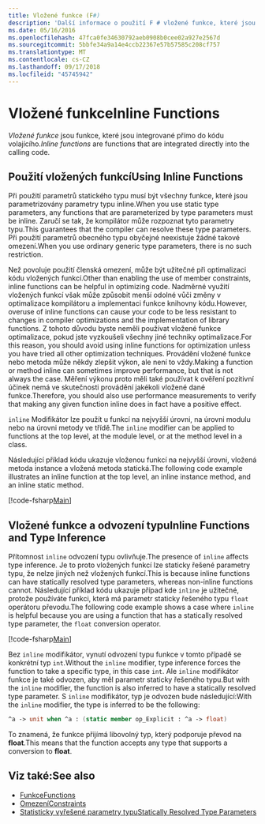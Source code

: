 ```yaml
---
title: Vložené funkce (F#)
description: 'Další informace o použití F # vložené funkce, které jsou integrované přímo do kódu volajícího.'
ms.date: 05/16/2016
ms.openlocfilehash: 47fca0fe34630792aeb0908b0cee02a927e2567d
ms.sourcegitcommit: 5bbfe34a9a14e4ccb22367e57b57585c208cf757
ms.translationtype: MT
ms.contentlocale: cs-CZ
ms.lasthandoff: 09/17/2018
ms.locfileid: "45745942"
---
```

# <a name="inline-functions"></a><span data-ttu-id="7a26c-103">Vložené funkce</span><span class="sxs-lookup"><span data-stu-id="7a26c-103">Inline Functions</span></span>

<span data-ttu-id="7a26c-104">*Vložené funkce* jsou funkce, které jsou integrované přímo do kódu volajícího.</span><span class="sxs-lookup"><span data-stu-id="7a26c-104">*Inline functions* are functions that are integrated directly into the calling code.</span></span>

## <a name="using-inline-functions"></a><span data-ttu-id="7a26c-105">Použití vložených funkcí</span><span class="sxs-lookup"><span data-stu-id="7a26c-105">Using Inline Functions</span></span>

<span data-ttu-id="7a26c-106">Při použití parametrů statického typu musí být všechny funkce, které jsou parametrizovány parametry typu inline.</span><span class="sxs-lookup"><span data-stu-id="7a26c-106">When you use static type parameters, any functions that are parameterized by type parameters must be inline.</span></span> <span data-ttu-id="7a26c-107">Zaručí se tak, že kompilátor může rozpoznat tyto parametry typu.</span><span class="sxs-lookup"><span data-stu-id="7a26c-107">This guarantees that the compiler can resolve these type parameters.</span></span> <span data-ttu-id="7a26c-108">Při použití parametrů obecného typu obyčejné neexistuje žádné takové omezení.</span><span class="sxs-lookup"><span data-stu-id="7a26c-108">When you use ordinary generic type parameters, there is no such restriction.</span></span>

<span data-ttu-id="7a26c-109">Než povoluje použití členská omezení, může být užitečné při optimalizaci kódu vložených funkcí.</span><span class="sxs-lookup"><span data-stu-id="7a26c-109">Other than enabling the use of member constraints, inline functions can be helpful in optimizing code.</span></span> <span data-ttu-id="7a26c-110">Nadměrné využití vložených funkcí však může způsobit menší odolné vůči změny v optimalizace kompilátoru a implementaci funkce knihovny kódu.</span><span class="sxs-lookup"><span data-stu-id="7a26c-110">However, overuse of inline functions can cause your code to be less resistant to changes in compiler optimizations and the implementation of library functions.</span></span> <span data-ttu-id="7a26c-111">Z tohoto důvodu byste neměli používat vložené funkce optimalizace, pokud jste vyzkoušeli všechny jiné techniky optimalizace.</span><span class="sxs-lookup"><span data-stu-id="7a26c-111">For this reason, you should avoid using inline functions for optimization unless you have tried all other optimization techniques.</span></span> <span data-ttu-id="7a26c-112">Provádění vložené funkce nebo metoda může někdy zlepšit výkon, ale není to vždy.</span><span class="sxs-lookup"><span data-stu-id="7a26c-112">Making a function or method inline can sometimes improve performance, but that is not always the case.</span></span> <span data-ttu-id="7a26c-113">Měření výkonu proto měli také používat k ověření pozitivní účinek nemá ve skutečnosti provádění jakékoli vložené dané funkce.</span><span class="sxs-lookup"><span data-stu-id="7a26c-113">Therefore, you should also use performance measurements to verify that making any given function inline does in fact have a positive effect.</span></span>

<span data-ttu-id="7a26c-114">`inline` Modifikátor lze použít u funkcí na nejvyšší úrovni, na úrovni modulu nebo na úrovni metody ve třídě.</span><span class="sxs-lookup"><span data-stu-id="7a26c-114">The `inline` modifier can be applied to functions at the top level, at the module level, or at the method level in a class.</span></span>

<span data-ttu-id="7a26c-115">Následující příklad kódu ukazuje vloženou funkcí na nejvyšší úrovni, vložená metoda instance a vložená metoda statická.</span><span class="sxs-lookup"><span data-stu-id="7a26c-115">The following code example illustrates an inline function at the top level, an inline instance method, and an inline static method.</span></span>

[!code-fsharp[Main](../../../../samples/snippets/fsharp/lang-ref-3/snippet201.fs)]

## <a name="inline-functions-and-type-inference"></a><span data-ttu-id="7a26c-116">Vložené funkce a odvození typu</span><span class="sxs-lookup"><span data-stu-id="7a26c-116">Inline Functions and Type Inference</span></span>

<span data-ttu-id="7a26c-117">Přítomnost `inline` odvození typu ovlivňuje.</span><span class="sxs-lookup"><span data-stu-id="7a26c-117">The presence of `inline` affects type inference.</span></span> <span data-ttu-id="7a26c-118">Je to proto vložených funkcí lze staticky řešené parametry typu, že nelze jiných než vložených funkcí.</span><span class="sxs-lookup"><span data-stu-id="7a26c-118">This is because inline functions can have statically resolved type parameters, whereas non-inline functions cannot.</span></span> <span data-ttu-id="7a26c-119">Následující příklad kódu ukazuje případ kde `inline` je užitečné, protože používáte funkci, která má parametr staticky řešeného typu `float` operátoru převodu.</span><span class="sxs-lookup"><span data-stu-id="7a26c-119">The following code example shows a case where `inline` is helpful because you are using a function that has a statically resolved type parameter, the `float` conversion operator.</span></span>

[!code-fsharp[Main](../../../../samples/snippets/fsharp/lang-ref-3/snippet202.fs)]

<span data-ttu-id="7a26c-120">Bez `inline` modifikátor, vynutí odvození typu funkce v tomto případě se konkrétní typ `int`.</span><span class="sxs-lookup"><span data-stu-id="7a26c-120">Without the `inline` modifier, type inference forces the function to take a specific type, in this case `int`.</span></span> <span data-ttu-id="7a26c-121">Ale `inline` modifikátor funkce je také odvozen, aby měl parametr staticky řešeného typu.</span><span class="sxs-lookup"><span data-stu-id="7a26c-121">But with the `inline` modifier, the function is also inferred to have a statically resolved type parameter.</span></span> <span data-ttu-id="7a26c-122">S `inline` modifikátor, typ je odvozen bude následující:</span><span class="sxs-lookup"><span data-stu-id="7a26c-122">With the `inline` modifier, the type is inferred to be the following:</span></span>

```fsharp
^a -> unit when ^a : (static member op_Explicit : ^a -> float)
```

<span data-ttu-id="7a26c-123">To znamená, že funkce přijímá libovolný typ, který podporuje převod na **float**.</span><span class="sxs-lookup"><span data-stu-id="7a26c-123">This means that the function accepts any type that supports a conversion to **float**.</span></span>

## <a name="see-also"></a><span data-ttu-id="7a26c-124">Viz také:</span><span class="sxs-lookup"><span data-stu-id="7a26c-124">See also</span></span>

- [<span data-ttu-id="7a26c-125">Funkce</span><span class="sxs-lookup"><span data-stu-id="7a26c-125">Functions</span></span>](index.md)
- [<span data-ttu-id="7a26c-126">Omezení</span><span class="sxs-lookup"><span data-stu-id="7a26c-126">Constraints</span></span>](../generics/constraints.md)
- [<span data-ttu-id="7a26c-127">Statisticky vyřešené parametry typu</span><span class="sxs-lookup"><span data-stu-id="7a26c-127">Statically Resolved Type Parameters</span></span>](../generics/statically-resolved-type-parameters.md)
